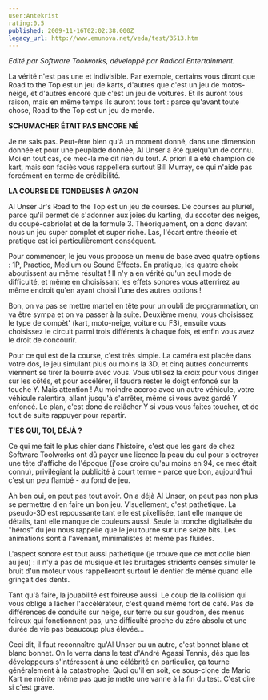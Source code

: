 ```yaml
---
user:Antekrist
rating:0.5
published: 2009-11-16T02:02:38.000Z
legacy_url: http://www.emunova.net/veda/test/3513.htm
---
```

_Edité par Software Toolworks, développé par Radical Entertainment._  

  

La vérité n'est pas une et indivisible. Par exemple, certains vous diront que Road to the Top est un jeu de karts, d'autres que c'est un jeu de motos-neige, et d'autres encore que c'est un jeu de voitures. Et ils auront tous raison, mais en même temps ils auront tous tort : parce qu'avant toute chose, Road to the Top est un jeu de merde.  

  

**SCHUMACHER ÉTAIT PAS ENCORE NÉ**  

Je ne sais pas. Peut-être bien qu'à un moment donné, dans une dimension donnée et pour une peuplade donnée, Al Unser a été quelqu'un de connu. Moi en tout cas, ce mec-là me dit rien du tout. A priori il a été champion de kart, mais son faciès vous rappellera surtout Bill Murray, ce qui n'aide pas forcément en terme de crédibilité.  

  

**LA COURSE DE TONDEUSES À GAZON**  

Al Unser Jr's Road to the Top est un jeu de courses. De courses au pluriel, parce qu'il permet de s'adonner aux joies du karting, du scooter des neiges, du coupé-cabriolet et de la formule 3\. Théoriquement, on a donc devant nous un jeu super complet et super riche. Las, l'écart entre théorie et pratique est ici particulièrement conséquent.  

Pour commencer, le jeu vous propose un menu de base avec quatre options : 1P, Practice, Medium ou Sound Effects. En pratique, les quatre choix aboutissent au même résultat ! Il n'y a en vérité qu'un seul mode de difficulté, et même en choisissant les effets sonores vous atterrirez au même endroit qu'en ayant choisi l'une des autres options !  

Bon, on va pas se mettre martel en tête pour un oubli de programmation, on va être sympa et on va passer à la suite. Deuxième menu, vous choisissez le type de compèt' (kart, moto-neige, voiture ou F3), ensuite vous choisissez le circuit parmi trois différents à chaque fois, et enfin vous avez le droit de concourir.  

Pour ce qui est de la course, c'est très simple. La caméra est placée dans votre dos, le jeu simulant plus ou moins la 3D, et cinq autres concurrents viennent se tirer la bourre avec vous. Vous utilisez la croix pour vous diriger sur les côtés, et pour accélérer, il faudra rester le doigt enfoncé sur la touche Y. Mais attention ! Au moindre accroc avec un autre véhicule, votre véhicule ralentira, allant jusqu'à s'arrêter, même si vous avez gardé Y enfoncé. Le plan, c'est donc de relâcher Y si vous vous faites toucher, et de tout de suite rappuyer pour repartir.  

  

**T'ES QUI, TOI, DÉJÀ ?**  

Ce qui me fait le plus chier dans l'histoire, c'est que les gars de chez Software Toolworks ont dû payer une licence la peau du cul pour s'octroyer une tête d'affiche de l'époque (j'ose croire qu'au moins en 94, ce mec était connu), privilégiant la publicité à court terme - parce que bon, aujourd'hui c'est un peu flambé - au fond de jeu.  

Ah ben oui, on peut pas tout avoir. On a déjà Al Unser, on peut pas non plus se permettre d'en faire un bon jeu. Visuellement, c'est pathétique. La pseudo-3D est repoussante tant elle est pixellisée, tant elle manque de détails, tant elle manque de couleurs aussi. Seule la tronche digitalisée du "héros" du jeu nous rappelle que le jeu tourne sur une seize bits. Les animations sont à l'avenant, minimalistes et même pas fluides.  

L'aspect sonore est tout aussi pathétique (je trouve que ce mot colle bien au jeu) : il n'y a pas de musique et les bruitages stridents censés simuler le bruit d'un moteur vous rappelleront surtout le dentier de mémé quand elle grinçait des dents.  

Tant qu'à faire, la jouabilité est foireuse aussi. Le coup de la collision qui vous oblige à lâcher l'accélérateur, c'est quand même fort de café. Pas de différences de conduite sur neige, sur terre ou sur goudron, des menus foireux qui fonctionnent pas, une difficulté proche du zéro absolu et une durée de vie pas beaucoup plus élevée...  

Ceci dit, il faut reconnaître qu'Al Unser ou un autre, c'est bonnet blanc et blanc bonnet. On le verra dans le test d'André Agassi Tennis, dès que les développeurs s'intéressent à une célébrité en particulier, ça tourne généralement à la catastrophe. Quoi qu'il en soit, ce sous-clone de Mario Kart ne mérite même pas que je mette une vanne à la fin du test. C'est dire si c'est grave.